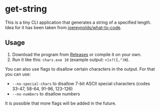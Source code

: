 ﻿# get-string
This is a tiny CLI application that generates a string of a specified length. 
Idea for it has been taken from [joereynolds/what-to-code](https://github.com/joereynolds/what-to-code).

## Usage
1. Download the program from [Releases](https://github.com/schmaldeo/get-string/releases) or 
compile it on your own.
2. Run it like this: `chars.exe 10` (example output: `>]x?(I,")N`).

You can also use flags to disallow certain characters in the output. For that you can
use:
- `--no-special-chars` to disallow 7-bit ASCII special characters (codes 33-47, 58-64, 91-96, 123-126)
- `--no-numbers` to disallow numbers

It is possible that more flags will be added in the future.